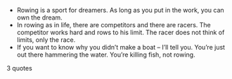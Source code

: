 - Rowing is a sport for dreamers. As long as you put in the work, you can own the dream.
 - In rowing as in life, there are competitors and there are racers. The competitor works hard and rows to his limit. The racer does not think of limits, only the race.
 - If you want to know why you didn’t make a boat – I’ll tell you. You’re just out there hammering the water. You’re killing fish, not rowing.

3 quotes